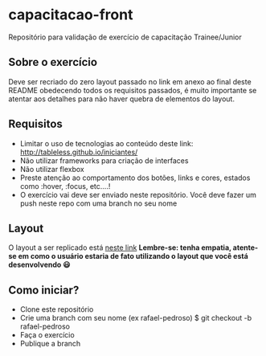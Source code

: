 # capacitacao-front
Repositório para validação de exercício de capacitação Trainee/Junior

## Sobre o exercício
Deve ser recriado do zero layout passado no link em anexo ao final deste README obedecendo todos os requisitos passados, é muito importante se atentar aos detalhes para não haver quebra de elementos do layout.

## Requisitos
- Limitar o uso de tecnologias ao conteúdo deste link: http://tableless.github.io/iniciantes/
- Não utilizar frameworks para criação de interfaces
- Não utilizar flexbox
- Preste atenção ao comportamento dos botões, links e cores, estados como :hover, :focus, etc....!
- O exercício vai deve ser enviado neste repositório. Você deve fazer um push neste repo com uma branch no seu nome

## Layout
O layout a ser replicado está [neste link](https://planetthemes.github.io/demo/bootstrap-4-blog/#)
**Lembre-se: tenha empatia, atente-se em como o usuário estaria de fato utilizando o layout que você está desenvolvendo 😃**

## Como iniciar?
- Clone este repositório
- Crie uma branch com seu nome (ex rafael-pedroso) $ git checkout -b rafael-pedroso
- Faça o exercício
- Publique a branch
